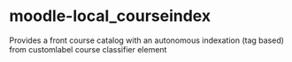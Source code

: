 # moodle-local_courseindex
Provides a front course catalog with an autonomous indexation (tag based) from customlabel course classifier element

